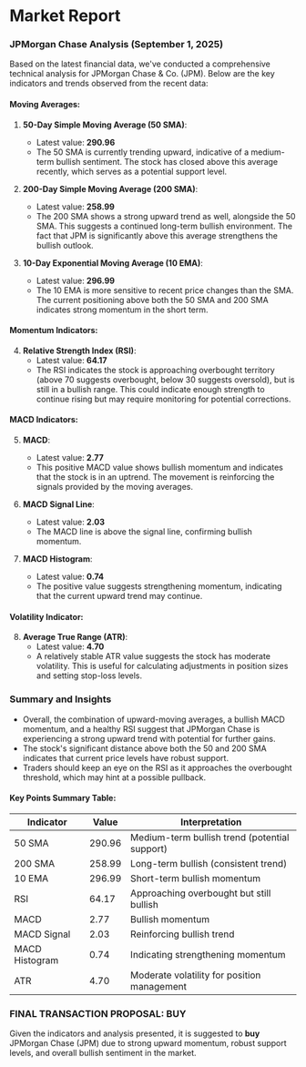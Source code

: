 # Market Report

### JPMorgan Chase Analysis (September 1, 2025)

Based on the latest financial data, we've conducted a comprehensive technical analysis for JPMorgan Chase & Co. (JPM). Below are the key indicators and trends observed from the recent data:

#### Moving Averages:
1. **50-Day Simple Moving Average (50 SMA)**: 
   - Latest value: **290.96**
   - The 50 SMA is currently trending upward, indicative of a medium-term bullish sentiment. The stock has closed above this average recently, which serves as a potential support level.

2. **200-Day Simple Moving Average (200 SMA)**:
   - Latest value: **258.99**
   - The 200 SMA shows a strong upward trend as well, alongside the 50 SMA. This suggests a continued long-term bullish environment. The fact that JPM is significantly above this average strengthens the bullish outlook.

3. **10-Day Exponential Moving Average (10 EMA)**:
   - Latest value: **296.99**
   - The 10 EMA is more sensitive to recent price changes than the SMA. The current positioning above both the 50 SMA and 200 SMA indicates strong momentum in the short term.

#### Momentum Indicators:
4. **Relative Strength Index (RSI)**:
   - Latest value: **64.17**
   - The RSI indicates the stock is approaching overbought territory (above 70 suggests overbought, below 30 suggests oversold), but is still in a bullish range. This could indicate enough strength to continue rising but may require monitoring for potential corrections.

#### MACD Indicators:
5. **MACD**:
   - Latest value: **2.77**
   - This positive MACD value shows bullish momentum and indicates that the stock is in an uptrend. The movement is reinforcing the signals provided by the moving averages.

6. **MACD Signal Line**:
   - Latest value: **2.03**
   - The MACD line is above the signal line, confirming bullish momentum.

7. **MACD Histogram**:
   - Latest value: **0.74**
   - The positive value suggests strengthening momentum, indicating that the current upward trend may continue.

#### Volatility Indicator:
8. **Average True Range (ATR)**:
   - Latest value: **4.70**
   - A relatively stable ATR value suggests the stock has moderate volatility. This is useful for calculating adjustments in position sizes and setting stop-loss levels.

### Summary and Insights
- Overall, the combination of upward-moving averages, a bullish MACD momentum, and a healthy RSI suggest that JPMorgan Chase is experiencing a strong upward trend with potential for further gains.
- The stock's significant distance above both the 50 and 200 SMA indicates that current price levels have robust support.
- Traders should keep an eye on the RSI as it approaches the overbought threshold, which may hint at a possible pullback. 

#### Key Points Summary Table:

| Indicator                | Value        | Interpretation                                  |
|--------------------------|--------------|------------------------------------------------|
| 50 SMA                   | 290.96       | Medium-term bullish trend (potential support)  |
| 200 SMA                  | 258.99       | Long-term bullish (consistent trend)           |
| 10 EMA                   | 296.99       | Short-term bullish momentum                     |
| RSI                      | 64.17        | Approaching overbought but still bullish       |
| MACD                     | 2.77         | Bullish momentum                                 |
| MACD Signal              | 2.03         | Reinforcing bullish trend                       |
| MACD Histogram           | 0.74         | Indicating strengthening momentum               |
| ATR                      | 4.70         | Moderate volatility for position management     |

### FINAL TRANSACTION PROPOSAL: **BUY**
Given the indicators and analysis presented, it is suggested to **buy** JPMorgan Chase (JPM) due to strong upward momentum, robust support levels, and overall bullish sentiment in the market.
